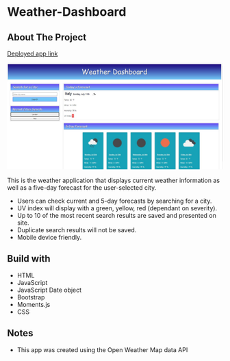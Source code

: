 <h1>Weather-Dashboard</h1>

<h2>About The Project</h2>

<a href=https://smolyakova30.github.io/weather-dashboard> Deployed app link</a>


![Alt text](assets/images/screenshot.JPG "Optional Title")

This is the weather application that displays current weather information as well as a five-day forecast for the user-selected city.

- Users can check current and 5-day forecasts by searching for a city.
- UV index will display with a green, yellow, red (dependant on severity).
- Up to 10 of the most recent search results are saved and presented on site.
- Duplicate search results will not be saved.
- Mobile device friendly.

<h2>Build with</h2>

- HTML
- JavaScript
- JavaScript Date object
- Bootstrap
- Moments.js
- CSS

<h2>Notes</h2>

- This app was created using the Open Weather Map data API





